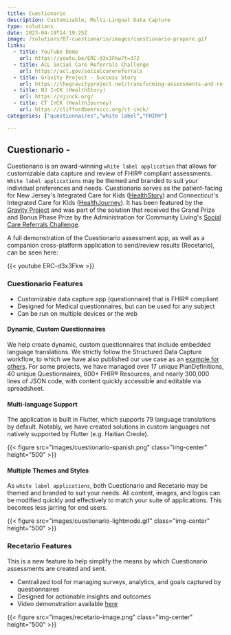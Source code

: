 ```yaml
---
title: Cuestionario
description: Customizable, Multi-Lingual Data Capture
type: solutions
date: 2023-04-19T14:19:25Z
image: /solutions/07-cuestionario/images/cuestionario-prapare.gif
links: 
  - title: YouTube Demo
    url: https://youtu.be/ERC-d3x3Fkw?t=372
  - title: ACL Social Care Referrals Challenge
    url: https://acl.gov/socialcarereferrals
  - title: Gravity Project - Success Story
    url: https://thegravityproject.net/transforming-assessments-and-referrals-for-nj-residents/
  - title: NJ InCK (HealthStory)
    url: https://njinck.org/
  - title: CT InCK (HealthJourney)
    url: https://cliffordbeersccc.org/ct-inck/
categories: ["questionnaires","white label","FHIR®"]

---
```

## Cuestionario -

Cuestionario is an award-winning `white label application` that allows for customizable data capture and review of FHIR® compliant assessments. `White label applications` may be themed and branded to suit your individual preferences and needs. Cuestionario serves as the patient-facing for New Jersey's Integrated Care for Kids ([HealthStory](https://njinck.org/)) and Connecticut's Integrated Care for Kids ([HealthJourney](https://cliffordbeersccc.org/ct-inck/)). It has been featured by the [Gravity Project](https://thegravityproject.net/transforming-assessments-and-referrals-for-nj-residents/) and was part of the solution that received the Grand Prize and Bonus Phase Prize by the Administration for Community Living's [Social Care Referrals Challenge](https://acl.gov/socialcarereferrals).

A full demonstration of the Cuestionario assessment app, as well as a companion cross-platform application to send/review results (Recetario), can be seen here:

{{< youtube ERC-d3x3Fkw >}}

### Cuestionario Features

- Customizable data capture app (questionnaire) that is FHIR® compliant
- Designed for Medical questionnaires, but can be used for any subject
- Can be run on multiple devices or the web

#### Dynamic, Custom Questionnaires

We help create dynamic, custom questionnaires that include embedded language translations. We strictly follow the Structured Data Capture workflow, to which we have also published our use case as an [example for others](https://mayjuun.com/fhirfli/7-sdc-workflow-example/). For some projects, we have managed over 17 unique PlanDefinitions, 40 unique Questionnaires, 600+ FHIR® Resources, and nearly 300,000 lines of JSON code, with content quickly accessible and editable via spreadsheet.

#### Multi-language Support

The application is built in Flutter, which supports 79 language translations by default. Notably, we have created solutions in custom languages not natively supported by Flutter (e.g. Haitian Creole).

{{< figure src="images/cuestionario-spanish.png" class="img-center" height="500" >}}

#### Multiple Themes and Styles

As `white label applications`, both Cuestionario and Recetario may be themed and branded to suit your needs. All content, images, and logos can be modified quickly and effectively to match your suite of applications. This becomes less jarring for end users.

{{< figure src="images/cuestionario-lightmode.gif" class="img-center" height="500" >}}

### Recetario Features

This is a new feature to help simplify the means by which Cuestionario assessments are created and sent.

- Centralized tool for managing surveys, analytics, and goals captured by questionnaires
- Designed for actionable insights and outcomes
- Video demonstration available [here](https://youtu.be/ERC-d3x3Fkw?t=165)

{{< figure src="images/recetario-image.png" class="img-center" height="500" >}}
